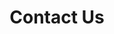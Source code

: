 ---
title: "Contact Us"
# page header background image
page_header_bg: "images/banner/banner1.jpg"
# meta description
description: "This is meta description."
# save as draft
draft: false
---